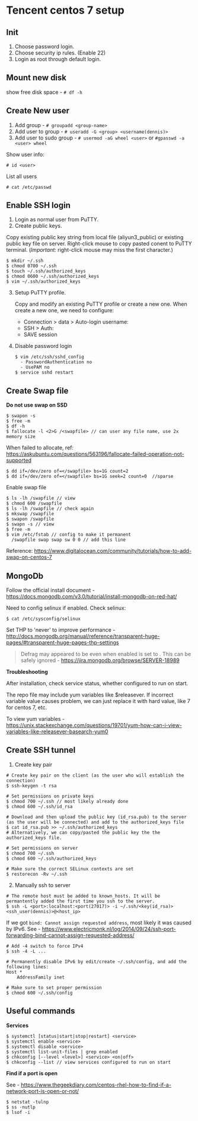 # Tencent centos 7 setup

## Init

1. Choose password login.
2. Choose security ip rules. (Enable 22)
3. Login as root through default login.

## Mount new disk

show free disk space - `# df -h`

## Create New user

1. Add group - `# groupadd <group-name>`
2. Add user to group - `# useradd -G <group> <username(dennis)>`
3. Add user to sudo group - `# usermod -aG wheel <user>` or `#gpasswd -a <user> wheel`

Show user info:
```
# id <user>
```

List all users
```
# cat /etc/passwd
```
## Enable SSH login

1. Login as normal user from PuTTY.
2. Create public keys.

  Copy existing public key string from local file (aliyun3_public) or existing public key file on server. Right-click mouse to copy pasted conent to PuTTY terminal. (*Important:* right-click mouse may miss the first character.)
  
  ```
  $ mkdir ~/.ssh
  $ chmod 0700 ~/.ssh
  $ touch ~/.ssh/authorized_keys
  $ chmod 0600 ~/.ssh/authorized_keys
  $ vim ~/.ssh/authorized_keys
  ```
  
3. Setup PuTTY profile.

   Copy and modify an existing PuTTY profile or create a new one. When create a new one, we need to configure:
   
   * Connection > data > Auto-login username: <user>
   * SSH > Auth: <private key file path>
   * SAVE session
  
4. Disable password login

   ```
   $ vim /etc/ssh/sshd_config
     - PasswordAuthentication no
     - UsePAM no
   $ service sshd restart
   
## Create Swap file

**Do not use swap on SSD**

```
$ swapon -s
$ free -m
$ df -h
$ fallocate -l <2>G /<swapfile> // can user any file name, use 2x memory size
```

When failed to allocate, ref: https://askubuntu.com/questions/563196/fallocate-failed-operation-not-supported

```
$ dd if=/dev/zero of=</swapfile> bs=1G count=2
$ dd if=/dev/zero of=</swapfile> bs=1G seek=2 count=0  //sparse
```

Enable swap file

```
$ ls -lh /swapfile // view
$ chmod 600 /swapfile
$ ls -lh /swapfile // check again
$ mkswap /swapfile
$ swapon /swapfile
$ swapn -s // view
$ free -m
$ vim /etc/fstab // config to make it permanent
  /swapfile swap swap sw 0 0 // add this line
```

Reference: https://www.digitalocean.com/community/tutorials/how-to-add-swap-on-centos-7

## MongoDb

Follow the official install document - https://docs.mongodb.com/v3.0/tutorial/install-mongodb-on-red-hat/

Need to config selinux if enabled. Check selinux:

```
$ cat /etc/sysconfig/selinux
```

Set THP to 'never' to improve performance - http://docs.mongodb.org/manual/reference/transparent-huge-pages/#transparent-huge-pages-thp-settings

> Defrag may appeared to be <always> even when enabled is set to <never>. This can be safely ignored - https://jira.mongodb.org/browse/SERVER-18989

**Troubleshooting**

After installation, check service status, whether configured to run on start.

The repo file may include yum variables like $releasever. If incorrect variable value causes problem, we can just replace it with hard value, like 7 for centos 7, etc.

To view yum variables - https://unix.stackexchange.com/questions/19701/yum-how-can-i-view-variables-like-releasever-basearch-yum0

## Create SSH tunnel

1. Create key pair

```
# Create key pair on the client (as the user who will establish the connection)
$ ssh-keygen -t rsa

# Set permissions on private keys
$ chmod 700 ~/.ssh // most likely already done
$ chmod 600 ~/.ssh/id_rsa

# Download and then upload the public key (id_rsa.pub) to the server (as the user will be connected) and add to the authorized_keys file
$ cat id_rsa.pub >> ~/.ssh/authorized_keys
# Alternatively, we can copy/pasted the public key the the authorized_keys file.

# Set permissions on server
$ chmod 700 ~/.ssh
$ chmod 600 ~/.ssh/authorized_keys

# Make sure the correct SELinux contexts are set
$ restorecon -Rv ~/.ssh
```

2. Manually ssh to server

```
# The remote host must be added to known_hosts. It will be permantently added the first time you ssh to the server.
$ ssh -L <port>:localhost:<port(27017)> -i ~/.ssh/<key(id_rsa)> <ssh_user(dennis)>@<host_ip>
```

If we got `bind: Cannot assign requested address`, most likely it was caused by IPv6. See - https://www.electricmonk.nl/log/2014/09/24/ssh-port-forwarding-bind-cannot-assign-requested-address/

```
# Add -4 switch to force IPv4
$ ssh -4 -L ...

# Permanently disable IPv6 by edit/create ~/.ssh/config, and add the following lines:
Host *
    AddressFamily inet

# Make sure to set proper permission
$ chmod 600 ~/.ssh/config
```

## Useful commands

**Services**

```
$ systemctl [status|start|stop|restart] <service>
$ systemctl enable <service>
$ systemctl disable <service>
$ systemctl list-unit-files | grep enabled
$ chkconfig [--level <level>] <service> <on|off>
$ chkconfig --list // view services configured to run on start
```

**Find if a port is open**

See - https://www.thegeekdiary.com/centos-rhel-how-to-find-if-a-network-port-is-open-or-not/

```
$ netstat -tulnp
$ ss -nutlp
$ lsof -i
```

